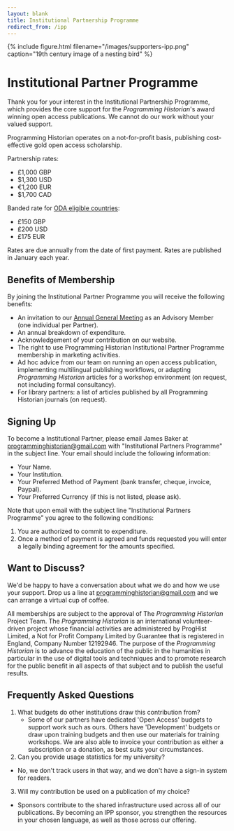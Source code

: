 ```yaml
---
layout: blank
title: Institutional Partnership Programme
redirect_from: /ipp
---
```


{% include figure.html filename="/images/supporters-ipp.png" caption="19th century image of a nesting bird" %}
# Institutional Partner Programme

Thank you for your interest in the Institutional Partnership Programme, which provides the core support for the *Programming Historian*'s award winning open access publications. We cannot do our work without your valued support.

Programming Historian operates on a not-for-profit basis, publishing cost-effective gold open access scholarship.

Partnership rates:

- £1,000 GBP
- $1,300 USD
- €1,200 EUR
- $1,700 CAD

Banded rate for [ODA eligible countries](http://www.oecd.org/dac/financing-sustainable-development/development-finance-standards/daclist.htm):

- £150 GBP
- £200 USD
- £175 EUR

Rates are due annually from the date of first payment. Rates are published in January each year.

## Benefits of Membership

By joining the Institutional Partner Programme you will receive the following benefits:

- An invitation to our [Annual General Meeting](https://beta.companieshouse.gov.uk/company/12192946) as an Advisory Member (one individual per Partner).
- An annual breakdown of expenditure.
- Acknowledgement of your contribution on our website.
- The right to use Programming Historian Institutional Partner Programme membership in marketing activities.
- Ad hoc advice from our team on running an open access publication, implementing multilingual publishing workflows, or adapting _Programming Historian_ articles for a workshop environment (on request, not including formal consultancy). 
- For library partners: a list of articles published by all Programming Historian journals (on request).

## Signing Up

<div class="alert alert-warning">
To become a Institutional Partner, please email James Baker at <a href="mailto:programminghistorian@gmail.com">programminghistorian@gmail.com</a> with "Institutional Partners Programme" in the subject line. Your email should include the following information:

- Your Name.
- Your Institution.
- Your Preferred Method of Payment (bank transfer, cheque, invoice, Paypal).
- Your Preferred Currency (if this is not listed, please ask).
</div>

Note that upon email with the subject line "Institutional Partners Programme" you agree to the following conditions:

1. You are authorized to commit to expenditure.
2. Once a method of payment is agreed and funds requested you will enter a legally binding agreement for the amounts specified.

## Want to Discuss?

We'd be happy to have a conversation about what we do and how we use your support. Drop us a line at <a href="mailto:programminghistorian@gmail.com">programminghistorian@gmail.com</a> and we can arrange a virtual cup of coffee.

All memberships are subject to the approval of The *Programming Historian* Project Team. The *Programming Historian* is an international volunteer-driven project whose financial activities are administered by ProgHist Limited, a Not for Profit Company Limited by Guarantee that is registered in England, Company Number 12192946. The purpose of the *Programming Historian* is to advance the education of the public in the humanities in particular in the use of digital tools and techniques and to promote research for the public benefit in all aspects of that subject and to publish the useful results.


## Frequently Asked Questions

1. What budgets do other institutions draw this contribution from?
	- Some of our partners have dedicated 'Open Access' budgets to support work such as ours. Others have 'Development' budgets or draw upon training budgets and then use our materials for training workshops. We are also able to invoice your contribution as either a subscription or a donation, as best suits your circumstances.
2. Can you provide usage statistics for my university?
 - No, we don't track users in that way, and we don't have a sign-in system for readers.
3. Will my contribution be used on a publication of my choice?
 - Sponsors contribute to the shared infrastructure used across all of our publications. By becoming an IPP sponsor, you strengthen the resources in your chosen language, as well as those across our offering.
